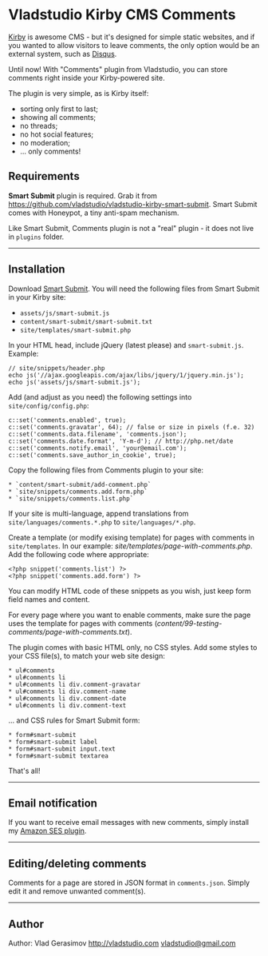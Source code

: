 # Vladstudio Kirby CMS Comments

[Kirby](http://getkirby.com) is awesome CMS - but it's designed for simple static websites, and if you wanted to allow visitors to leave comments, the only option would be an external system, such as [Disqus](http://jacquesmattheij.com/disqus-bait-and-switch-now-with-ads).

Until now! With "Comments" plugin from Vladstudio, you can store comments right inside your Kirby-powered site.

The plugin is very simple, as is Kirby itself:

* sorting only first to last;
* showing all comments;
* no threads;
* no hot social features;
* no moderation;
* … only comments!

## Requirements

**Smart Submit** plugin is required. Grab it from
<https://github.com/vladstudio/vladstudio-kirby-smart-submit>. Smart Submit comes with Honeypot, a tiny anti-spam mechanism.

Like Smart Submit, Comments plugin is not a "real" plugin - it does not live in `plugins` folder.

----

## Installation

Download [Smart Submit](https://github.com/vladstudio/vladstudio-kirby-smart-submit). You will need the following files from Smart Submit in your Kirby site:

* `assets/js/smart-submit.js`
* `content/smart-submit/smart-submit.txt`
* `site/templates/smart-submit.php`

In your HTML head, include jQuery (latest please) and `smart-submit.js`. Example:

	// site/snippets/header.php
	echo js('//ajax.googleapis.com/ajax/libs/jquery/1/jquery.min.js');
	echo js('assets/js/smart-submit.js');

Add (and adjust as you need) the following settings into `site/config/config.php`:
	
	c::set('comments.enabled', true);
	c::set('comments.gravatar', 64); // false or size in pixels (f.e. 32)
	c::set('comments.data.filename', 'comments.json');
	c::set('comments.date.format', 'Y-m-d'); // http://php.net/date
	c::set('comments.notify.email', 'your@email.com');
	c::set('comments.save_author_in_cookie', true);


Copy the following files from Comments plugin to your site:

	* `content/smart-submit/add-comment.php`
	* `site/snippets/comments.add.form.php`
	* `site/snippets/comments.list.php`

If your site is multi-language, append translations from `site/languages/comments.*.php` to `site/languages/*.php`.
  
Create a template (or modify exising template) for pages with comments in `site/templates`. In our example: *site/templates/page-with-comments.php*. Add the following code where appropriate:

    <?php snippet('comments.list') ?>
    <?php snippet('comments.add.form') ?>

You can modify HTML code of these snippets as you wish, just keep form field names and content.
    
For every page where you want to enable comments, make sure the page uses the template for pages with comments (*content/99-testing-comments/page-with-comments.txt*).
	
The plugin comes with basic HTML only, no CSS styles. Add some styles to your CSS file(s), to match your web site design:
	
	* ul#comments
	* ul#comments li
	* ul#comments li div.comment-gravatar
	* ul#comments li div.comment-name
	* ul#comments li div.comment-date
	* ul#comments li div.comment-text

… and CSS rules for Smart Submit form:

	* form#smart-submit
	* form#smart-submit label
	* form#smart-submit input.text
	* form#smart-submit textarea

That's all!

----
## Email notification

If you want to receive email messages with new comments, simply install my [Amazon SES plugin](https://github.com/vladstudio/vladstudio-kirby-amazon-ses).

----
## Editing/deleting comments

Comments for a page are stored in JSON format in `comments.json`. Simply edit it and remove unwanted comment(s).

----
## Author

Author: Vlad Gerasimov <http://vladstudio.com> <vladstudio@gmail.com> 



